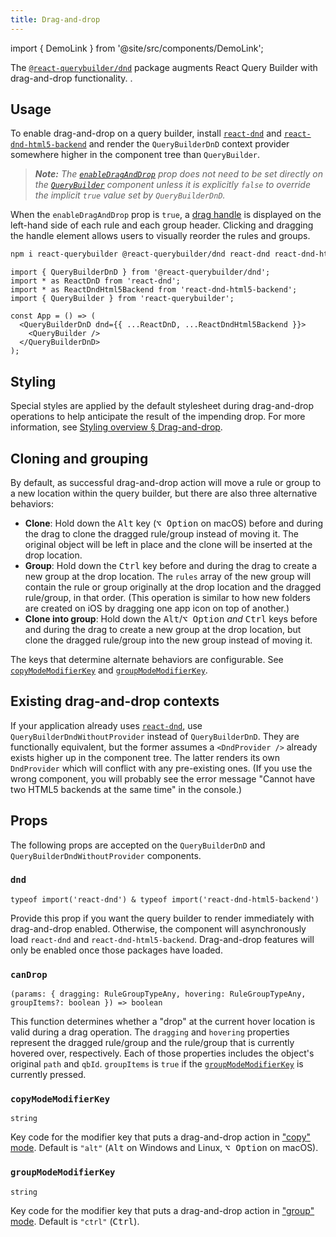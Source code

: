 ```yaml
---
title: Drag-and-drop
---
```


import { DemoLink } from '@site/src/components/DemoLink';

The [`@react-querybuilder/dnd`](https://www.npmjs.com/package/@react-querybuilder/dnd) package augments React Query Builder with drag-and-drop functionality. <DemoLink option="enableDragAndDrop" />.

## Usage

To enable drag-and-drop on a query builder, install [`react-dnd`](https://www.npmjs.com/package/react-dnd) and [`react-dnd-html5-backend`](https://www.npmjs.com/package/react-dnd-html5-backend) and render the `QueryBuilderDnD` context provider somewhere higher in the component tree than `QueryBuilder`.

> _**Note:** The [`enableDragAndDrop`](./components/querybuilder#enabledraganddrop) prop does not need to be set directly on the [`QueryBuilder`](./components/querybuilder) component unless it is explicitly `false` to override the implicit `true` value set by `QueryBuilderDnD`._

When the `enableDragAndDrop` prop is `true`, a [drag handle](./components/draghandle) is displayed on the left-hand side of each rule and each group header. Clicking and dragging the handle element allows users to visually reorder the rules and groups.

```bash npm2yarn
npm i react-querybuilder @react-querybuilder/dnd react-dnd react-dnd-html5-backend
```

```tsx
import { QueryBuilderDnD } from '@react-querybuilder/dnd';
import * as ReactDnD from 'react-dnd';
import * as ReactDndHtml5Backend from 'react-dnd-html5-backend';
import { QueryBuilder } from 'react-querybuilder';

const App = () => (
  <QueryBuilderDnD dnd={{ ...ReactDnD, ...ReactDndHtml5Backend }}>
    <QueryBuilder />
  </QueryBuilderDnD>
);
```

## Styling

Special styles are applied by the default stylesheet during drag-and-drop operations to help anticipate the result of the impending drop. For more information, see [Styling overview § Drag-and-drop](./styling/overview#drag-and-drop).

## Cloning and grouping

By default, as successful drag-and-drop action will move a rule or group to a new location within the query builder, but there are also three alternative behaviors:

- **Clone**: Hold down the <kbd>Alt</kbd> key (<kbd>⌥ Option</kbd> on macOS) before and during the drag to clone the dragged rule/group instead of moving it. The original object will be left in place and the clone will be inserted at the drop location.
- **Group**: Hold down the <kbd>Ctrl</kbd> key before and during the drag to create a new group at the drop location. The `rules` array of the new group will contain the rule or group originally at the drop location and the dragged rule/group, in that order. (This operation is similar to how new folders are created on iOS by dragging one app icon on top of another.)
- **Clone into group**: Hold down the <kbd>Alt</kbd>/<kbd>⌥ Option</kbd> _and_ <kbd>Ctrl</kbd> keys before and during the drag to create a new group at the drop location, but clone the dragged rule/group into the new group instead of moving it.

The keys that determine alternate behaviors are configurable. See [`copyModeModifierKey`](#copymodemodifierkey) and [`groupModeModifierKey`](#groupmodemodifierkey).

## Existing drag-and-drop contexts

If your application already uses [`react-dnd`](https://react-dnd.github.io/react-dnd/), use `QueryBuilderDndWithoutProvider` instead of `QueryBuilderDnD`. They are functionally equivalent, but the former assumes a `<DndProvider />` already exists higher up in the component tree. The latter renders its own `DndProvider` which will conflict with any pre-existing ones. (If you use the wrong component, you will probably see the error message "Cannot have two HTML5 backends at the same time" in the console.)

## Props

The following props are accepted on the `QueryBuilderDnD` and `QueryBuilderDndWithoutProvider` components.

### `dnd`

`typeof import('react-dnd') & typeof import('react-dnd-html5-backend')`

Provide this prop if you want the query builder to render immediately with drag-and-drop enabled. Otherwise, the component will asynchronously load `react-dnd` and `react-dnd-html5-backend`. Drag-and-drop features will only be enabled once those packages have loaded.

### `canDrop`

`(params: { dragging: RuleGroupTypeAny, hovering: RuleGroupTypeAny, groupItems?: boolean }) => boolean`

This function determines whether a "drop" at the current hover location is valid during a drag operation. The `dragging` and `hovering` properties represent the dragged rule/group and the rule/group that is currently hovered over, respectively. Each of those properties includes the object's original `path` and `qbId`. `groupItems` is `true` if the [`groupModeModifierKey`](#groupmodemodifierkey) is currently pressed.

### `copyModeModifierKey`

`string`

Key code for the modifier key that puts a drag-and-drop action in ["copy" mode](#cloning-and-grouping). Default is `"alt"` (<kbd>Alt</kbd> on Windows and Linux, <kbd>⌥ Option</kbd> on macOS).

### `groupModeModifierKey`

`string`

Key code for the modifier key that puts a drag-and-drop action in ["group" mode](#cloning-and-grouping). Default is `"ctrl"` (<kbd>Ctrl</kbd>).
